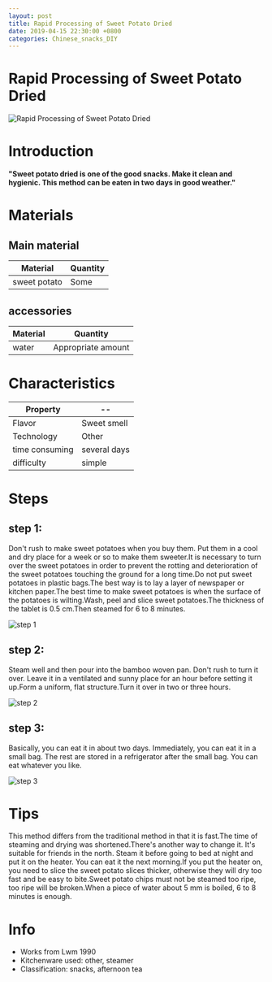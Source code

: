 ```yaml
---
layout: post
title: Rapid Processing of Sweet Potato Dried
date: 2019-04-15 22:30:00 +0800
categories: Chinese_snacks_DIY
---
```


# Rapid Processing of Sweet Potato Dried

![Rapid Processing of Sweet Potato Dried]({{site.baseurl}}/img/423502/423502.jpg)

# Introduction

**"Sweet potato dried is one of the good snacks. Make it clean and hygienic. This method can be eaten in two days in good weather."**

# Materials


## Main material

Material|Quantity
--|--
sweet potato|Some

## accessories

Material|Quantity
--|--
water|Appropriate amount

# Characteristics

Property|--
--|--
Flavor|Sweet smell
Technology|Other
time consuming|several days
difficulty|simple

# Steps

## step 1:

Don't rush to make sweet potatoes when you buy them. Put them in a cool and dry place for a week or so to make them sweeter.It is necessary to turn over the sweet potatoes in order to prevent the rotting and deterioration of the sweet potatoes touching the ground for a long time.Do not put sweet potatoes in plastic bags.The best way is to lay a layer of newspaper or kitchen paper.The best time to make sweet potatoes is when the surface of the potatoes is wilting.Wash, peel and slice sweet potatoes.The thickness of the tablet is 0.5 cm.Then steamed for 6 to 8 minutes.

![step 1]({{site.baseurl}}/img/423502/1.jpg)

## step 2:

Steam well and then pour into the bamboo woven pan. Don't rush to turn it over. Leave it in a ventilated and sunny place for an hour before setting it up.Form a uniform, flat structure.Turn it over in two or three hours.

![step 2]({{site.baseurl}}/img/423502/2.jpg)

## step 3:

Basically, you can eat it in about two days. Immediately, you can eat it in a small bag. The rest are stored in a refrigerator after the small bag. You can eat whatever you like.

![step 3]({{site.baseurl}}/img/423502/3.jpg)

# Tips

This method differs from the traditional method in that it is fast.The time of steaming and drying was shortened.There's another way to change it. It's suitable for friends in the north. Steam it before going to bed at night and put it on the heater. You can eat it the next morning.If you put the heater on, you need to slice the sweet potato slices thicker, otherwise they will dry too fast and be easy to bite.Sweet potato chips must not be steamed too ripe, too ripe will be broken.When a piece of water about 5 mm is boiled, 6 to 8 minutes is enough.

# Info

- Works from Lwm 1990
- Kitchenware used: other, steamer
- Classification: snacks, afternoon tea
